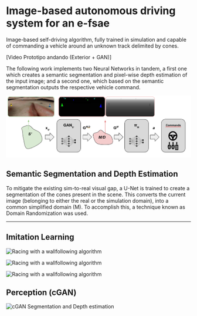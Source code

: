 # Image-based autonomous driving system for an e-fsae

Image-based self-driving algorithm, fully trained in simulation and capable of commanding a vehicle around an unknown track delimited by cones. 

[Video Prototipo andando (Exterior + GAN)]

The following work implements two Neural Networks in tandem, a first one which creates a semantic segmentation and pixel-wise depth estimation of the input image; and a second one, which based on the semantic segmentation outputs the respective vehicle command.

![](resources/architecture.png "architecture")

## Semantic Segmentation and Depth Estimation
To mitigate the existing sim-to-real visual gap, a U-Net is trained to create a segmentation of the cones present in the scene. This converts the current image (belonging to either the real or the simulation domain), into a common simplified domain (M). To accomplish this, a technique known as Domain Randomization was used.

-------------------------

## **Imitation Learning**

![](resources/imitation_3.gif "Racing with a wallfollowing algorithm")

![](resources/imitation_4.gif "Racing with a wallfollowing algorithm")

![](resources/imitation_5.gif "Racing with a wallfollowing algorithm")

## **Perception (cGAN)**
![](resources/formula_gan.gif "cGAN Segmentation and Depth estimation")

